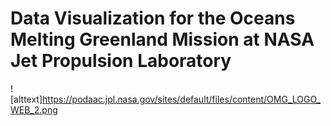 # Data Visualization for the Oceans Melting Greenland Mission at NASA Jet Propulsion Laboratory

![alttext]https://podaac.jpl.nasa.gov/sites/default/files/content/OMG_LOGO_WEB_2.png
